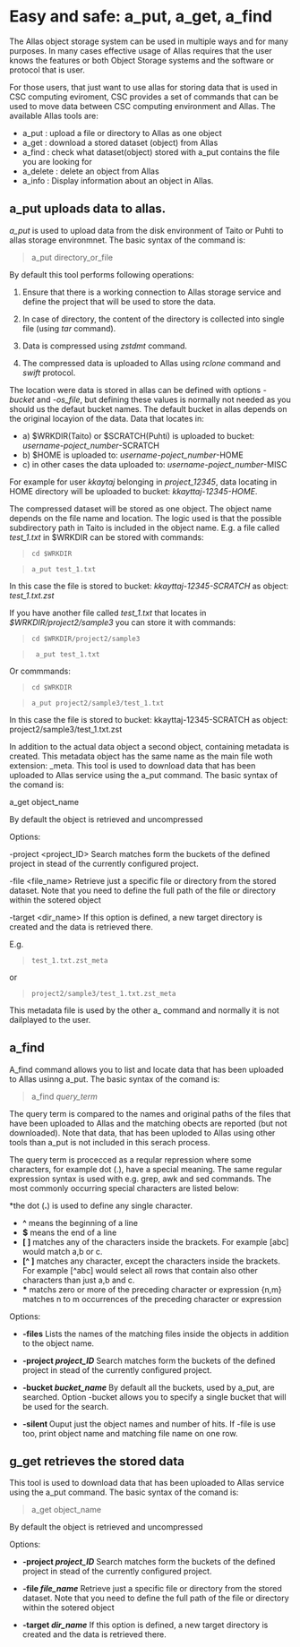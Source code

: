 # Easy and safe: a_put, a_get, a_find

The Allas object storage system can be used in multiple ways and for many purposes. In many cases effective usage of Allas requires that the user knows the features or both Object Storage systems and the software or protocol that is user.

For those users, that just want to use allas for storing data that is used in CSC computing eviroment, CSC provides a set of commands that can be used to move data between CSC computing environment and Allas. The available Allas tools are:
  
* a_put : upload a file or directory to Allas as one object
* a_get : download a stored dataset (object) from Allas
* a_find : check what dataset(object) stored with a_put contains the file you are looking for
* a_delete : delete an object from Allas
* a_info : Display information about an object in Allas.


## a_put uploads data to allas.

<i>a_put</i> is used to upload data from the disk environment of Taito or Puhti to 
allas storage environmnet. The basic syntax of the command is:

>   a_put directory_or_file

By default this tool performs following operations:

1. Ensure that there is a working connection to Allas storage service and 
define the project that will be used to store the data.

2. In case of directory, the content of the directory is collected into single file
(using <i>tar</i> command).

3. Data is compressed using <i>zstdmt</i> command.

4. The compressed data is uploaded to Allas using <i>rclone</i> command and <i>swift</i> protocol.

The location were data is stored in allas can be defined with options
<i>-bucket</i> and <i>-os_file</i>, but defining these values is normally not needed as you should us the defaut bucket names.
 The default bucket in allas  depends on the original locayion of the data. Data that locates in:
 
  * a) $WRKDIR(Taito) or $SCRATCH(Puhti) is uploaded to bucket:  <i>username-poject_number</i>-SCRATCH
  * b) $HOME is uploaded to: <i>username-poject_number</i>-HOME
  * c) in other cases the data uploaded to: <i>username-poject_number</i>-MISC

For example for user <i>kkaytaj</i> belonging in <i>project_12345</i>, data locating in HOME directory
will be uploaded to bucket: <i>kkayttaj-12345-HOME</i>.

The compressed dataset will be stored as one object. The object name depends on the
file name and location.  The logic used is that the possible subdirectory path in Taito is included 
in the object name. E.g. a file called <i>test_1.txt</i> in $WRKDIR can be stored with commands:

>     cd $WRKDIR

>     a_put test_1.txt

In this case the file is stored to bucket: <i>kkayttaj-12345-SCRATCH</i>
as object: <i>test_1.txt.zst</i>

If you have another file called <i>test_1.txt</i> that locates in <i>$WRKDIR/project2/sample3</i>
you can store it with commands:
   
>     cd $WRKDIR/project2/sample3

>      a_put test_1.txt
  
Or commmands:
>     cd $WRKDIR

>     a_put project2/sample3/test_1.txt

In this case the file is stored to bucket: kkayttaj-12345-SCRATCH 
as object:  project2/sample3/test_1.txt.zst

In addition to the actual data object a second object, containing 
metadata is created. This metadata object has the same name as the
main file woth extension: _meta.
This tool is used to download data that has been uploaded to Allas service using the a_put command.
The basic syntax of the comand is:

   a_get object_name

By default the object is retrieved and uncompressed 

Options:

-project <project_ID>   Search matches form the buckets of the defined project in stead of the currently configured project. 

-file <file_name>       Retrieve just a specific file or directory from the stored dataset. Note that you need to define
                        the full path of the file or directory within the sotered object

-target <dir_name>      If this option is defined, a new target directory is created and the data is retrieved there.


E.g. 
>     test_1.txt.zst_meta
or 
>     project2/sample3/test_1.txt.zst_meta

This metadata file is used by the other a_ command and normally it is not dailplayed to the user.

## a_find

A_find command allows you to list and locate data that has been uploaded to Allas usinng a_put.
The basic syntax of the comand is:

>    a_find <i>query_term</i>

The query term is compared to the names and original paths of the files that have been uploaded to
Allas and the matching obects are reported (but not downloaded). Note that data, that has been uploded 
to Allas using other tools than a_put is not included in this serach process.

The query term is procecced as a reqular repression where some characters, for example dot (.), have a special meaning.
The same regular expression syntax is used with e.g. grep, awk and sed commands.
The most commonly occurring special characters are listed below:

*the dot (<b>.</b>) is used to define any single character.
* <b>^</b> means the beginning of a line
* <b>$</b> means the end of a line
* <b>[ ]</b> matches any of the characters inside the brackets. For example [abc] would match a,b or c.
* <b>[^ ]</b> matches any character, except the characters inside the brackets. 
    For example [^abc] would select all rows that contain also other characters
    than just a,b and c.
* <b>*</b> matchs zero or more of the preceding character or expression
    \{n,m\} matches n to m occurrences of the preceding character or expression



Options:

* <b>-files</b>  Lists the names of the matching files inside the objects in addition to the object name.

* <b>-project <i>project_ID</i></b>   Search matches form the buckets of the defined project in stead of the currently configured project. 

* <b>-bucket <i>bucket_name</i></b>   By default all the buckets, used by a_put, are searched. Option -bucket allows you to specify a 
                             single bucket that will be used for the search.

* <b>-silent </b>                     Ouput just the object names and number of hits. If -file is use too, print object name and 
                             matching file name on one row.
                             
## g_get retrieves the stored data

This tool is used to download data that has been uploaded to Allas service using the a_put command.
The basic syntax of the comand is:

>    a_get object_name

By default the object is retrieved and uncompressed 

Options:

* <b>-project <i>project_ID</i></b>   Search matches form the buckets of the defined project in stead of the currently configured project. 

* <b>-file <i>file_name</i></b>      Retrieve just a specific file or directory from the stored dataset. Note that you need to define
                        the full path of the file or directory within the sotered object

* <b>-target <i>dir_name</i></b>      If this option is defined, a new target directory is created and the data is retrieved there.



